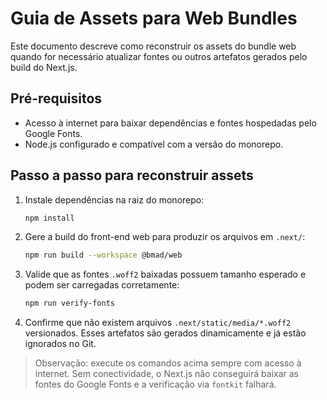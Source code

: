 # Guia de Assets para Web Bundles

Este documento descreve como reconstruir os assets do bundle web quando for necessário atualizar fontes ou outros artefatos gerados pelo build do Next.js.

## Pré-requisitos
- Acesso à internet para baixar dependências e fontes hospedadas pelo Google Fonts.
- Node.js configurado e compatível com a versão do monorepo.

## Passo a passo para reconstruir assets
1. Instale dependências na raiz do monorepo:
   ```bash
   npm install
   ```
2. Gere a build do front-end web para produzir os arquivos em `.next/`:
   ```bash
   npm run build --workspace @bmad/web
   ```
3. Valide que as fontes `.woff2` baixadas possuem tamanho esperado e podem ser carregadas corretamente:
   ```bash
   npm run verify-fonts
   ```
4. Confirme que não existem arquivos `.next/static/media/*.woff2` versionados. Esses artefatos são gerados dinamicamente e já estão ignorados no Git.

> Observação: execute os comandos acima sempre com acesso à internet. Sem conectividade, o Next.js não conseguirá baixar as fontes do Google Fonts e a verificação via `fontkit` falhará.

